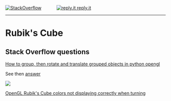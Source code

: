 [![StackOverflow](https://stackexchange.com/users/flair/7322082.png)](https://stackoverflow.com/users/5577765/rabbid76?tab=profile) &nbsp;&nbsp;&nbsp;&nbsp;&nbsp;&nbsp;&nbsp;&nbsp;&nbsp;&nbsp; [![reply.it](../../../resource/logo/Repl_it_logo_80.png) reply.it](https://repl.it/repls/folder/PyGame%20Examples)

---

# Rubik's Cube

## Stack Overflow questions

[How to group, then rotate and translate grouped objects in python opengl](https://stackoverflow.com/questions/50303616/how-to-group-then-rotate-and-translate-grouped-objects-in-python-opengl)  

See then [answer](so_pygame_opengl_rubiks_1.md)

[![](https://i.stack.imgur.com/ZriyZ.gif)](so_pygame_opengl_rubiks_1.md)

[OpenGL Rubik's Cube colors not displaying correctly when turning](https://stackoverflow.com/questions/56729403/opengl-rubiks-cube-colors-not-displaying-correctly-when-turning)